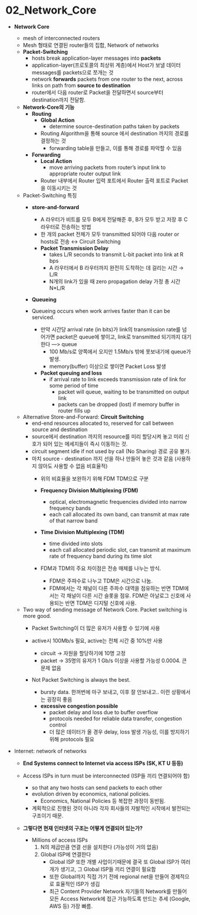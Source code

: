 # 02_Network_Core

- **Network Core**
    
    
    - mesh of interconnected routers
    - Mesh 형태로 연결된 router들의 집합, Network of networks
    - **Packet-Switching**
        - hosts break application-layer messages into **packets**
        - application-layer(프로토콜의 최상위 계층)에서 Host가 보낼 데이터 messages를 packets으로 쪼개는 것
        - network **forwards** packets from one router to the next, across links on path from **source to destination**
        - router에서 다음 router로 Packet을 전달하면서 source부터 destination까지 전달함.
    - **Network-Core의 기능**
        - **Routing**
            - **Global Action**
                - determine source-destination paths taken by packets
            - Routing Algorithm을 통해 source 에서 destination 까지의 경로를 결정하는 것
                - forwarding table을 만들고, 이를 통해 경로를 파악할 수 있음
        - **Forwarding**
            - **Local Action**
                - move arriving packets from router’s input link to appropriate router output link
            - Router 내부에서 Router 입력 포트에서 Router 출력 포트로 Packet을 이동시키는 것
    - Packet-Switching 특징
        - **store-and-forward**
            - A 라우터가 비트를 모두 B에게 전달해준 후, B가 모두 받고 저장 후 C 라우터로 전송하는 방법
            - 한 개의 packet 전체가 모두 transmitted 되어야 다음 router or hosts로 전송 ↔ Circuit Switching
            - **Packet Transmission Delay**
                - takes L/R seconds to transmit L-bit packet into link at R bps
                - A 라우터에서 B 라우터까지 완전히 도착하는 데 걸리는 시간 → L/R
                - N개의 link가 있을 때 zero propagation delay 가정 총 시간 N*L/R
                
                
        - **Queueing**
            
            
        - Queueing occurs when work arrives faster than it can be serviced.
            - 만약 시간당 arrival rate (in bits)가 link의 transmission rate를 넘어가면 packet은 queue에 쌓이고, link로 transmitted 되기까지 대기한다 —> queue
                - 100 Mb/s로 양쪽에서 오지만 1.5Mb/s 밖에 못보내기에 queue가 발생.
                - memory(buffer) 이상으로 쌓이면 Packet Loss 발생
            - **Packet queuing and loss**
                - if arrival rate to link exceeds transmission rate of link for some period of time
                    - packet will queue, waiting to be transmitted on output link
                    - packets can be dropped (lost) if memory buffer in router fills up
    - Alternative Store-and-Forward: **Circuit Switching**
        - end-end resources allocated to, reserved for call between source and destination
        - source에서 destination 까지의 resource를 미리 할당시켜 놓고 미리 신호가 되어 있는 메세지들이 즉시 이동하는 것.
        - circuit segment idle if not used by call (No Sharing) 경로 공유 불가.
        - 마치 source - destination 까지 선을 하나 만들어 놓은 것과 같음 (사용하지 않아도 사용할 수 없음 비효율적)
            - 위의 비효율을 보완하기 위해 FDM TDM으로 구분
                
                
            - **Frequency Division Multiplexing (FDM)**
                - optical, electromagnetic frequencies divided into narrow frequency bands
                - each call allocated its own band, can transmit at max rate of that narrow band
            - **Time Division Multiplexing (TDM)**
                - time divided into slots
                - each call allocated periodic slot, can transmit at maximum rate of frequency band during its time slot
            - FDM과 TDM의 주요 차이점은 전송 매체를 나누는 방식.
                - FDM은 주파수로 나누고 TDM은 시간으로 나눔.
                - FDM에서는 각 채널이 다른 주파수 대역을 점유하는 반면 TDM에서는 각 채널이 다른 시간 슬롯을 점유. FDM은 아날로그 신호에 사용되는 반면 TDM은 디지털 신호에 사용.
    - Two way of sending message of Network Core. Packet switching is more good.
        - Packet Switching이 더 많은 유저가 사용할 수 있기에 사용
        
        
        - active시 100Mb/s 필요, active는 전체 시간 중 10%만 사용
            - circuit → 자원을 할당하기에 10명 고정
            - packet → 35명의 유저가 1 Gb/s 이상을 사용할 가능성 0.0004. 큰 문제 없음
        - Not Packet Switching is always the best.
            - bursty data. 한꺼번에 마구 보내고, 이후 잘 안보내고.. 이런 상황에서는 굉장히 좋음
            - **excessive congestion possible**
                - packet delay and loss due to buffer overflow
                - protocols needed for reliable data transfer, congestion control
                - 더 많은 데이터가 올 경우 delay, loss 발생 가능성, 이를 방지하기 위해 protocols 필요

- Internet: network of networks
    - **End Systems connect to Internet via access ISPs (SK, KT U 등등)**
        
        
    - Access ISPs in turn must be interconnected (ISP들 끼리 연결되어야 함)
        - so that any two hosts can send packets to each other
        - evolution driven by economics, national policies.
            - Economics, National Policies 등 복잡한 과정이 동반됨.
        - 계획적으로 진행된 것이 아니라 각자 회사들의 자발적인 시작에서 발전되는 구조이기 때문.
    - **그렇다면 현재 인터넷의 구조는 어떻게 연결되어 있는가?**
        - Millions of access ISPs
            1. N의 제곱만큼 연결 선을 설치한다 (가능성이 거의 없음)
            2. Global ISP에 연결한다
                - Global ISP 또한 개별 사업이기때문에 결국 또 Global ISP가 여러개가 생기고, 그 Global ISP들 끼리 연결이 필요함
                - 또한 Global까지 직접 가기 전에 regional net을 만들어 경제적으로 효율적인 ISP가 생김
                - 최근 Content Provider Network 자기들의 Network를 만들어 모든 Access Network에 접근 가능하도록 만드는 추세 (Google, AWS 등) 가장 빠름.
